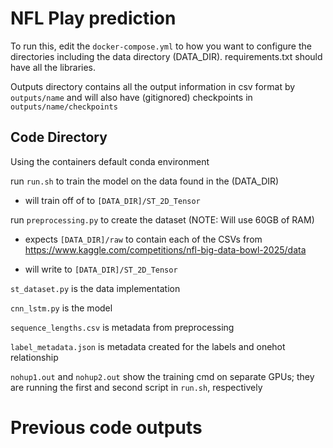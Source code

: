 # NFL Play prediction

To run this, edit the `docker-compose.yml` to how you want to configure the directories including the data directory (DATA_DIR). requirements.txt should have all the libraries.

Outputs directory contains all the output information in csv format by `outputs/name` and will also have (gitignored) checkpoints in `outputs/name/checkpoints`

## Code Directory

Using the containers default conda environment

run `run.sh` to train the model on the data found in the (DATA_DIR)

- will train off of to `[DATA_DIR]/ST_2D_Tensor`

run `preprocessing.py` to create the dataset (NOTE: Will use 60GB of RAM)

- expects `[DATA_DIR]/raw` to contain each of the CSVs from https://www.kaggle.com/competitions/nfl-big-data-bowl-2025/data

- will write to `[DATA_DIR]/ST_2D_Tensor`


`st_dataset.py` is the data implementation

`cnn_lstm.py` is the model

`sequence_lengths.csv` is metadata from preprocessing

`label_metadata.json` is metadata created for the labels and onehot relationship

`nohup1.out` and `nohup2.out` show the training cmd on separate GPUs; they are running the first and second script in `run.sh`, respectively

# Previous code outputs
